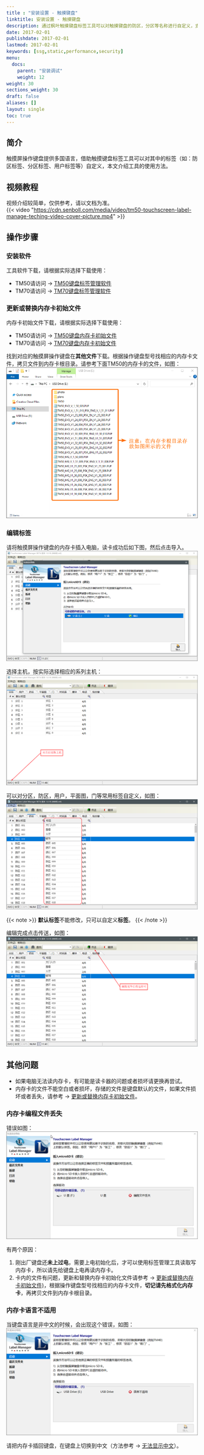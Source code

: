 ```yaml
---
title : "安装设置 - 触摸键盘"
linktitle: 安装设置 - 触摸键盘
description: 通过枫叶触摸键盘标签工具可以对触摸键盘的防区，分区等名称进行自定义，支持中文。
date: 2017-02-01
publishdate: 2017-02-01
lastmod: 2017-02-01
keywords: [ssg,static,performance,security]
menu:
  docs:
    parent: "安装调试"
    weight: 12
weight: 30
sections_weight: 30
draft: false
aliases: []
layout: single
toc: true
---
```


## 简介

触摸屏操作键盘提供多国语言，借助触摸键盘标签工具可以对其中的标签（如：防区标签、分区标签、用户标签等）自定义，本文介绍工具的使用方法。

## 视频教程

视频介绍较简单，仅供参考，请以文档为准。  
{{< video "https://cdn.senboll.com/media/video/tm50-touchscreen-label-manage-teching-video-cover-picture.mp4" >}}

<!-- {{< video "../../video/label-tool.mp4" >}} -->

## 操作步骤

### 安装软件

工具软件下载，请根据实际选择下载使用：

- TM50请访问 → [TM50键盘标签管理软件](https://senboll.com/zh-hans/product-detail/462)
- TM70请访问 → [TM70键盘标签管理软件](https://senboll.com/zh-hans/product-detail/471)

### 更新或替换内存卡初始文件

内存卡初始文件下载，请根据实际选择下载使用：

- TM50请访问 → [TM50键盘内存卡初始文件](https://senboll.com/zh-hans/product-detail/46)
- TM70请访问 → [TM70键盘内存卡初始文件](https://senboll.com/zh-hans/product-detail/47)

找到对应的触摸屏操作键盘在**其他文件**下载。根据操作键盘型号找相应的内存卡文件，拷贝文件到内存卡根目录。请参考下面TM50的内存卡的文件，如图：
![内存卡初始化文件](images/tm50-sd-file.png)

### 编辑标签

请将触摸屏操作键盘的内存卡插入电脑，读卡成功后如下图，然后点击导入。
![启动软件](images/start.png)

选择主机，按实际选择相应的系列主机：
![启动软件](images/panel-type.png)

可以对分区，防区，用户，平面图，门等常用标签自定义，如图：
![启动软件](images/edit.png)

{{< note >}}
**默认标签**不能修改，只可以自定义**标签**。
{{< /note >}}

编辑完成点击传送，如图：
![启动软件](images/send.png)

## 其他问题

- 如果电脑无法读内存卡，有可能是读卡器的问题或者损坏请更换再尝试。
- 内存卡的文件不能空白或者损坏，存储的文件是键盘默认的文件，如果文件损坏或者丢失，请参考 → [更新或替换内存卡初始文件](#更新或替换内存卡初始文件)。

### 内存卡编程文件丢失

错误如图：
![内存卡编程文件丢失](images/keypad-tfcard-error-file.png)

有两个原因：

1. 刚出厂键盘还**未上过电**，需要上电初始化后，才可以使用标签管理工具读取写内存卡，所以请先给键盘上电再读内存卡。
2. 卡内的文件有问题，更新和替换内存卡初始化文件请参考 → [更新或替换内存卡初始文件)](#更新或替换内存卡初始文件)，根据操作键盘型号找相应的内存卡文件，**切记请先格式化内存卡**，再拷贝文件到内存卡根目录。

### 内存卡语言不适用

当键盘语言是非中文的时候，会出现这个错误，如图：
![内存卡编程文件丢失](images/keypad-tfcard-error-language.png)

请把内存卡插回键盘，在键盘上切换到中文（方法参考 → [无法显示中文](../../node4/hardware/#无法显示中文)）。

